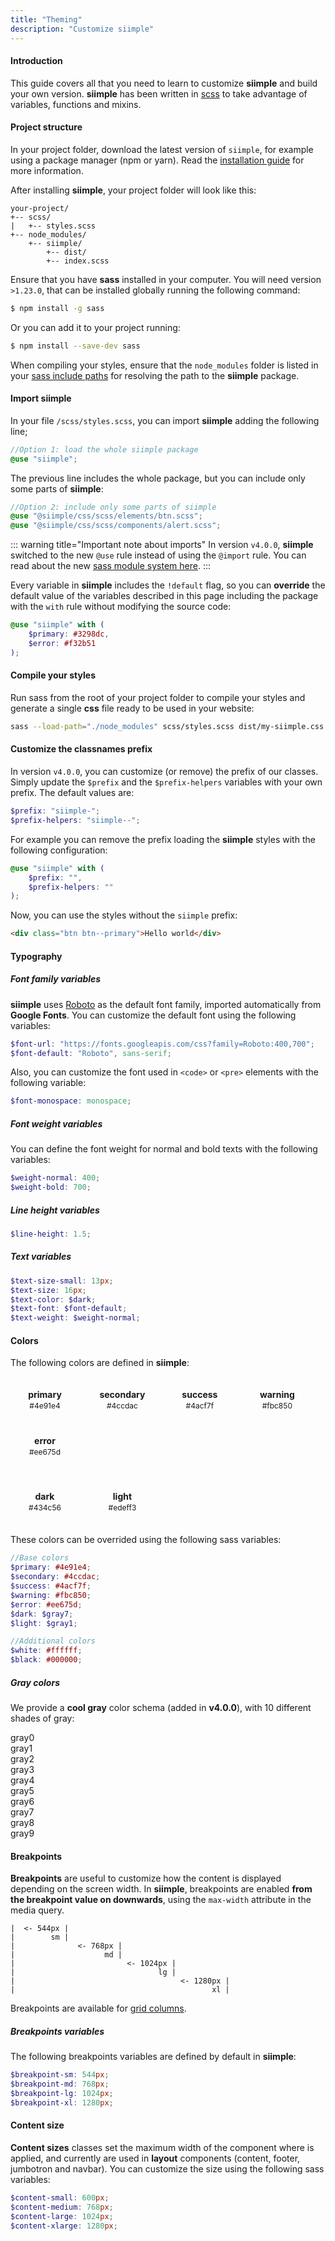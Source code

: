 ```yaml
---
title: "Theming"
description: "Customize siimple"
---
```


#### Introduction

This guide covers all that you need to learn to customize **siimple** and build your own version. **siimple** has been written in [scss](https://sass-lang.com) to take advantage of variables, functions and mixins.


#### Project structure

In your project folder, download the latest version of `siimple`, for example using a package manager (npm or yarn). Read the [installation guide](./installation.html) for more information.

After installing **siimple**, your project folder will look like this:

```
your-project/
+-- scss/
|   +-- styles.scss
+-- node_modules/
    +-- siimple/
        +-- dist/
        +-- index.scss
```

Ensure that you have **sass** installed in your computer. You will need version `>1.23.0`, that can be installed globally running the following command:

```bash
$ npm install -g sass
``` 

Or you can add it to your project running:

```bash
$ npm install --save-dev sass
```

When compiling your styles, ensure that the `node_modules` folder is listed in your [sass include paths](https://sass-lang.com/documentation/cli/dart-sass#load-path) for resolving the path to the **siimple** package.

#### Import siimple

In your file `/scss/styles.scss`, you can import **siimple** adding the following line;

```scss
//Option 1: load the whole siimple package
@use "siimple";
```

The previous line includes the whole package, but you can include only some parts of **siimple**:

```scss
//Option 2: include only some parts of siimple
@use "@siimple/css/scss/elements/btn.scss";
@use "@siimple/css/scss/components/alert.scss";
```

::: warning title="Important note about imports"
In version `v4.0.0`, **siimple** switched to the new `@use` rule instead of using the `@import` rule. You can read about the new [sass module system here](https://sass-lang.com/blog/the-module-system-is-launched).
:::


Every variable in **siimple** includes the `!default` flag, so you can **override** the default value of the variables described in this page including the package with the `with` rule without modifying the source code:

```scss
@use "siimple" with (
    $primary: #3298dc,
    $error: #f32b51
);
```

#### Compile your styles

Run sass from the root of your project folder to compile your styles and generate a single **css** file ready to be used in your website:

```bash
sass --load-path="./node_modules" scss/styles.scss dist/my-siimple.css
```


#### Customize the classnames prefix

In version `v4.0.0`, you can customize (or remove) the prefix of our classes. Simply update the `$prefix` and the `$prefix-helpers` variables with your own prefix. The default values are:

```scss
$prefix: "siimple-";
$prefix-helpers: "siimple--";
```

For example you can remove the prefix loading the **siimple** styles with the following configuration:

```scss
@use "siimple" with (
    $prefix: "",
    $prefix-helpers: ""
);
```

Now, you can use the styles without the `siimple` prefix:

```html
<div class="btn btn--primary">Hello world</div>
```


#### Typography

##### Font family variables

**siimple** uses [Roboto](https://fonts.google.com/specimen/Roboto) as the default font family, imported automatically from **Google Fonts**. You can customize the default font using the following variables: 

```scss
$font-url: "https://fonts.googleapis.com/css?family=Roboto:400,700";
$font-default: "Roboto", sans-serif;
```

Also, you can customize the font used in `<code>` or `<pre>` elements with the following variable:

```scss
$font-monospace: monospace;
```

##### Font weight variables 

You can define the font weight for normal and bold texts with the following variables:

```scss
$weight-normal: 400;
$weight-bold: 700;
```

##### Line height variables

```scss
$line-height: 1.5;
```

##### Text variables

```scss
$text-size-small: 13px;
$text-size: 16px;
$text-color: $dark;
$text-font: $font-default;
$text-weight: $weight-normal;
```


#### Colors

The following colors are defined in **siimple**:
 
<style>
.colors {
    display: inline-block;
    width: 80px;
    border-radius: 5px;
    padding: 15px;
    margin: 5px;
}
.colors-title {
    font-size: 14px;
    font-weight: bold;
    text-align: center;
    margin-bottom: 2px;
}
.colors-hex {
    font-size: 12px;
    text-align: center;
}
.colors-container {
    margin-bottom: 15px;
    margin-left: -5px;
    margin-right: -5px;
}
</style>
<div class="colors-container">
    <div class="colors siimple--text-white siimple--bg-primary">
        <div class="colors-title">primary</div>
        <div class="colors-hex">#4e91e4</div>
    </div>
    <div class="colors siimple--text-white siimple--bg-secondary">
        <div class="colors-title">secondary</div>
        <div class="colors-hex">#4ccdac</div>
    </div>
    <div class="colors siimple--text-white siimple--bg-success">
        <div class="colors-title">success</div>
        <div class="colors-hex">#4acf7f</div>
    </div>
    <div class="colors siimple--text-white siimple--bg-warning">
        <div class="colors-title">warning</div>
        <div class="colors-hex">#fbc850</div>
    </div>
    <div class="colors siimple--text-white siimple--bg-error">
        <div class="colors-title">error</div>
        <div class="colors-hex">#ee675d</div>
    </div>
</div>
<div class="colors-container">
    <div class="colors siimple--text-white siimple--bg-dark">
        <div class="colors-title">dark</div>
        <div class="colors-hex">#434c56</div>
    </div>
    <div class="colors siimple--text-dark siimple--bg-light">
        <div class="colors-title">light</div>
        <div class="colors-hex">#edeff3</div>
    </div>
</div>

These colors can be overrided using the following sass variables:

```scss
//Base colors
$primary: #4e91e4;
$secondary: #4ccdac;
$success: #4acf7f;
$warning: #fbc850;
$error: #ee675d;
$dark: $gray7;
$light: $gray1;

//Additional colors
$white: #ffffff;
$black: #000000;
```


##### Gray colors

We provide a **cool gray** color schema (added in **v4.0.0**), with 10 different shades of gray:

<div class="siimple-row siimple--text-bold">
    <div class="siimple-column siimple-column--sm-12">
        <div class="siimple--p-3 siimple--bg-gray0 siimple--text-dark">gray0</div>
        <div class="siimple--p-3 siimple--bg-gray1 siimple--text-dark">gray1</div>
        <div class="siimple--p-3 siimple--bg-gray2 siimple--text-dark">gray2</div>
        <div class="siimple--p-3 siimple--bg-gray3 siimple--text-dark">gray3</div>
        <div class="siimple--p-3 siimple--bg-gray4 siimple--text-dark">gray4</div>
    </div>
    <div class="siimple-column siimple-column--sm-12">
        <div class="siimple--p-3 siimple--bg-gray5 siimple--text-white">gray5</div>
        <div class="siimple--p-3 siimple--bg-gray6 siimple--text-white">gray6</div>
        <div class="siimple--p-3 siimple--bg-gray7 siimple--text-white">gray7</div>
        <div class="siimple--p-3 siimple--bg-gray8 siimple--text-white">gray8</div>
        <div class="siimple--p-3 siimple--bg-gray9 siimple--text-white">gray9</div>
    </div>
</div>


#### Breakpoints

**Breakpoints** are useful to customize how the content is displayed depending on the screen width. In **siimple**, breakpoints are enabled **from the breakpoint value on downwards**, using the `max-width` attribute in the media query.

```
|  <- 544px |
|        sm |
|              <- 768px |
|                    md |
|                         <- 1024px |
|                                lg |
|                                     <- 1280px |
|                                            xl |
```

Breakpoints are available for [grid columns](/css/grid/column.html).


##### Breakpoints variables

The following breakpoints variables are defined by default in **siimple**:

```scss
$breakpoint-sm: 544px;
$breakpoint-md: 768px;
$breakpoint-lg: 1024px;
$breakpoint-xl: 1280px;
```


#### Content size

**Content sizes** classes set the maximum width of the component where is applied, and currently are used in **layout** components (content, footer, jumbotron and navbar). You can customize the size using the following sass variables:

```scss
$content-small: 600px;
$content-medium: 768px;
$content-large: 1024px;
$content-xlarge: 1280px;
```



